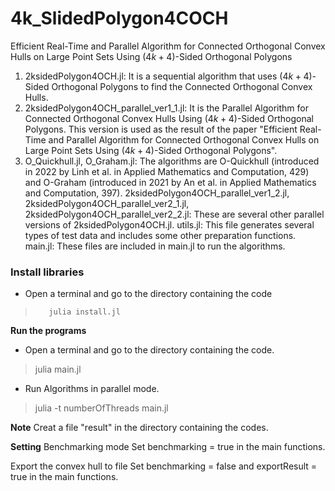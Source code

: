 # 4k_SlidedPolygon4COCH
Efficient Real-Time and Parallel Algorithm for Connected Orthogonal Convex Hulls on Large Point Sets Using $(4k+4)$-Sided Orthogonal Polygons


1. 2ksidedPolygon4OCH.jl: It is a sequential algorithm that uses $(4k+4)$-Sided Orthogonal Polygons to find the Connected Orthogonal Convex Hulls.
2. 2ksidedPolygon4OCH_parallel_ver1_1.jl: It is the Parallel Algorithm for Connected Orthogonal Convex Hulls Using $(4k+4)$-Sided Orthogonal Polygons. This version is used as the result of the paper "Efficient Real-Time and Parallel Algorithm for Connected Orthogonal Convex Hulls on Large Point Sets Using $(4k+4)$-Sided Orthogonal Polygons".
3. O_Quickhull.jl, O_Graham.jl: The algorithms are O-Quickhull (introduced in 2022 by Linh et al. in Applied Mathematics and Computation, 429) and O-Graham (introduced in 2021 by An et al. in Applied Mathematics and Computation, 397).
2ksidedPolygon4OCH_parallel_ver1_2.jl, 2ksidedPolygon4OCH_parallel_ver2_1.jl, 2ksidedPolygon4OCH_parallel_ver2_2.jl: These are several other parallel versions of 2ksidedPolygon4OCH.jl.
utils.jl: This file generates several types of test data and includes some other preparation functions.
main.jl: These files are included in main.jl to run the algorithms.

### Install libraries
- Open a terminal and go to the directory containing the code
>        julia install.jl

**Run the programs**
- Open a terminal and go to the directory containing the code.
> julia main.jl

- Run Algorithms in parallel mode.
> julia -t numberOfThreads main.jl

**Note**
Creat a file "result" in the directory containing the codes.

**Setting**
Benchmarking mode
Set benchmarking = true in the main functions.

Export the convex hull to file
Set benchmarking = false and exportResult = true in the main functions.
